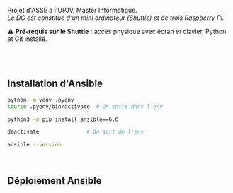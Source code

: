 Projet d'ASSE à l'UPJV, Master Informatique.<br />
*Le DC est constitué d'un mini ordinateur (Shuttle) et de trois Raspberry PI.*

:warning: **Pré-requis sur le Shuttle :** accès physique avec écran et clavier, Python et Git installé.
<br /><br /><br /><br />

## Installation d'Ansible
```bash
python -m venv .pyenv
source .pyenv/bin/activate  # On entre dans l'env

python3 -m pip install ansible==6.6

deactivate               # On sort de l'env

ansible --version
```
<br />

## Déploiement Ansible

